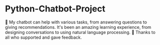 # Python-Chatbot-Project
🤖 My chatbot can help with various tasks, from answering questions to giving recommendations. It's been an amazing learning experience, from designing conversations to using natural language processing.  🙏 Thanks to all who supported and gave feedback.
